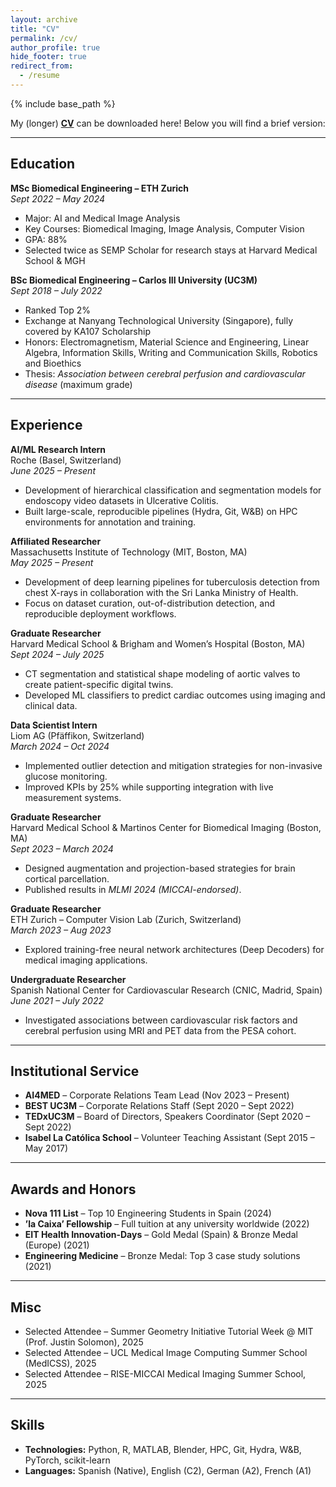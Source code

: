 ```yaml
---
layout: archive
title: "CV"
permalink: /cv/
author_profile: true
hide_footer: true
redirect_from:
  - /resume
---
```


{% include base_path %}

My (longer) **[CV](https://pabloblascof.github.io/files/PabloBlasco_CV_Oct2025.pdf)** can be downloaded here! Below you will find a brief version:

---

## Education

**MSc Biomedical Engineering – ETH Zurich**  
*Sept 2022 – May 2024*  
- Major: AI and Medical Image Analysis  
- Key Courses: Biomedical Imaging, Image Analysis, Computer Vision  
- GPA: 88%  
- Selected twice as SEMP Scholar for research stays at Harvard Medical School & MGH  

**BSc Biomedical Engineering – Carlos III University (UC3M)**  
*Sept 2018 – July 2022*  
- Ranked Top 2%  
- Exchange at Nanyang Technological University (Singapore), fully covered by KA107 Scholarship  
- Honors: Electromagnetism, Material Science and Engineering, Linear Algebra, Information Skills, Writing and Communication Skills, Robotics and Bioethics  
- Thesis: *Association between cerebral perfusion and cardiovascular disease* (maximum grade)  

---

## Experience

**AI/ML Research Intern**  
Roche (Basel, Switzerland)  
*June 2025 – Present*  
- Development of hierarchical classification and segmentation models for endoscopy video datasets in Ulcerative Colitis.  
- Built large-scale, reproducible pipelines (Hydra, Git, W&B) on HPC environments for annotation and training.  

**Affiliated Researcher**  
Massachusetts Institute of Technology (MIT, Boston, MA)  
*May 2025 – Present*  
- Development of deep learning pipelines for tuberculosis detection from chest X-rays in collaboration with the Sri Lanka Ministry of Health.  
- Focus on dataset curation, out-of-distribution detection, and reproducible deployment workflows.  

**Graduate Researcher**  
Harvard Medical School & Brigham and Women’s Hospital (Boston, MA)  
*Sept 2024 – July 2025*  
- CT segmentation and statistical shape modeling of aortic valves to create patient-specific digital twins.  
- Developed ML classifiers to predict cardiac outcomes using imaging and clinical data.  

**Data Scientist Intern**  
Liom AG (Pfäffikon, Switzerland)  
*March 2024 – Oct 2024*  
- Implemented outlier detection and mitigation strategies for non-invasive glucose monitoring.  
- Improved KPIs by 25% while supporting integration with live measurement systems.  

**Graduate Researcher**  
Harvard Medical School & Martinos Center for Biomedical Imaging (Boston, MA)  
*Sept 2023 – March 2024*  
- Designed augmentation and projection-based strategies for brain cortical parcellation.  
- Published results in *MLMI 2024 (MICCAI-endorsed)*.  

**Graduate Researcher**  
ETH Zurich – Computer Vision Lab (Zurich, Switzerland)  
*March 2023 – Aug 2023*  
- Explored training-free neural network architectures (Deep Decoders) for medical imaging applications.  

**Undergraduate Researcher**  
Spanish National Center for Cardiovascular Research (CNIC, Madrid, Spain)  
*June 2021 – July 2022*  
- Investigated associations between cardiovascular risk factors and cerebral perfusion using MRI and PET data from the PESA cohort.  

---

## Institutional Service

- **AI4MED** – Corporate Relations Team Lead (Nov 2023 – Present)  
- **BEST UC3M** – Corporate Relations Staff (Sept 2020 – Sept 2022)  
- **TEDxUC3M** – Board of Directors, Speakers Coordinator (Sept 2020 – Sept 2022)  
- **Isabel La Católica School** – Volunteer Teaching Assistant (Sept 2015 – May 2017)  

---

## Awards and Honors

- **Nova 111 List** – Top 10 Engineering Students in Spain (2024)  
- **’la Caixa’ Fellowship** – Full tuition at any university worldwide (2022)  
- **EIT Health Innovation-Days** – Gold Medal (Spain) & Bronze Medal (Europe) (2021)  
- **Engineering Medicine** – Bronze Medal: Top 3 case study solutions (2021)  

---

## Misc

- Selected Attendee – Summer Geometry Initiative Tutorial Week @ MIT (Prof. Justin Solomon), 2025  
- Selected Attendee – UCL Medical Image Computing Summer School (MedICSS), 2025  
- Selected Attendee – RISE-MICCAI Medical Imaging Summer School, 2025  

---

## Skills

- **Technologies:** Python, R, MATLAB, Blender, HPC, Git, Hydra, W&B, PyTorch, scikit-learn  
- **Languages:** Spanish (Native), English (C2), German (A2), French (A1)  

